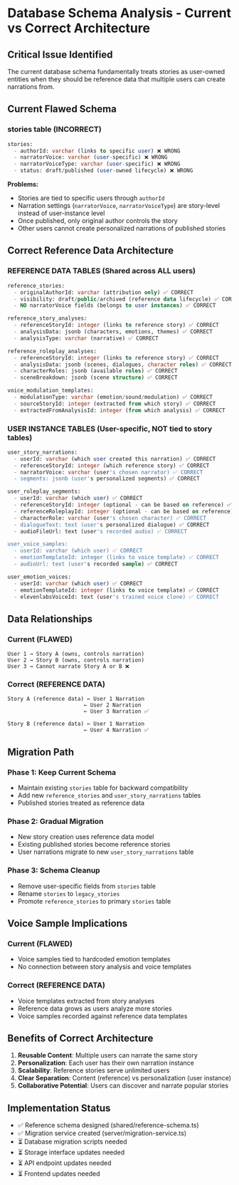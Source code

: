 # Database Schema Analysis - Current vs Correct Architecture

## Critical Issue Identified
The current database schema fundamentally treats stories as user-owned entities when they should be reference data that multiple users can create narrations from.

## Current Flawed Schema

### stories table (INCORRECT)
```sql
stories:
  - authorId: varchar (links to specific user) ❌ WRONG
  - narratorVoice: varchar (user-specific) ❌ WRONG  
  - narratorVoiceType: varchar (user-specific) ❌ WRONG
  - status: draft/published (user-owned lifecycle) ❌ WRONG
```

**Problems:**
- Stories are tied to specific users through `authorId`
- Narration settings (`narratorVoice`, `narratorVoiceType`) are story-level instead of user-instance level
- Once published, only original author controls the story
- Other users cannot create personalized narrations of published stories

## Correct Reference Data Architecture

### REFERENCE DATA TABLES (Shared across ALL users)

```sql
reference_stories:
  - originalAuthorId: varchar (attribution only) ✅ CORRECT
  - visibility: draft/public/archived (reference data lifecycle) ✅ CORRECT
  - NO narratorVoice fields (belongs to user instances) ✅ CORRECT

reference_story_analyses: 
  - referenceStoryId: integer (links to reference story) ✅ CORRECT
  - analysisData: jsonb (characters, emotions, themes) ✅ CORRECT
  - analysisType: varchar (narrative) ✅ CORRECT

reference_roleplay_analyses:
  - referenceStoryId: integer (links to reference story) ✅ CORRECT
  - analysisData: jsonb (scenes, dialogues, character roles) ✅ CORRECT
  - characterRoles: jsonb (available roles) ✅ CORRECT
  - sceneBreakdown: jsonb (scene structure) ✅ CORRECT

voice_modulation_templates:
  - modulationType: varchar (emotion/sound/modulation) ✅ CORRECT
  - sourceStoryId: integer (extracted from which story) ✅ CORRECT
  - extractedFromAnalysisId: integer (from which analysis) ✅ CORRECT
```

### USER INSTANCE TABLES (User-specific, NOT tied to story tables)

```sql
user_story_narrations:
  - userId: varchar (which user created this narration) ✅ CORRECT
  - referenceStoryId: integer (which reference story) ✅ CORRECT
  - narratorVoice: varchar (user's chosen narrator) ✅ CORRECT
  - segments: jsonb (user's personalized segments) ✅ CORRECT

user_roleplay_segments:
  - userId: varchar (which user) ✅ CORRECT
  - referenceStoryId: integer (optional - can be based on reference) ✅ CORRECT
  - referenceRoleplayId: integer (optional - can be based on reference) ✅ CORRECT
  - characterRole: varchar (user's chosen character) ✅ CORRECT
  - dialogueText: text (user's personalized dialogue) ✅ CORRECT
  - audioFileUrl: text (user's recorded audio) ✅ CORRECT

user_voice_samples:
  - userId: varchar (which user) ✅ CORRECT
  - emotionTemplateId: integer (links to voice template) ✅ CORRECT
  - audioUrl: text (user's recorded sample) ✅ CORRECT

user_emotion_voices:
  - userId: varchar (which user) ✅ CORRECT
  - emotionTemplateId: integer (links to voice template) ✅ CORRECT
  - elevenlabsVoiceId: text (user's trained voice clone) ✅ CORRECT
```

## Data Relationships

### Current (FLAWED)
```
User 1 → Story A (owns, controls narration)
User 2 → Story B (owns, controls narration)
User 3 → Cannot narrate Story A or B ❌
```

### Correct (REFERENCE DATA)
```
Story A (reference data) ← User 1 Narration
                        ← User 2 Narration  
                        ← User 3 Narration ✅

Story B (reference data) ← User 1 Narration
                        ← User 4 Narration ✅
```

## Migration Path

### Phase 1: Keep Current Schema
- Maintain existing `stories` table for backward compatibility
- Add new `reference_stories` and `user_story_narrations` tables
- Published stories treated as reference data

### Phase 2: Gradual Migration
- New story creation uses reference data model
- Existing published stories become reference stories
- User narrations migrate to new `user_story_narrations` table

### Phase 3: Schema Cleanup
- Remove user-specific fields from `stories` table
- Rename `stories` to `legacy_stories` 
- Promote `reference_stories` to primary `stories` table

## Voice Sample Implications

### Current (FLAWED)
- Voice samples tied to hardcoded emotion templates
- No connection between story analysis and voice templates

### Correct (REFERENCE DATA)
- Voice templates extracted from story analyses
- Reference data grows as users analyze more stories
- Voice samples recorded against reference data templates

## Benefits of Correct Architecture

1. **Reusable Content**: Multiple users can narrate the same story
2. **Personalization**: Each user has their own narration instance
3. **Scalability**: Reference stories serve unlimited users
4. **Clear Separation**: Content (reference) vs personalization (user instance)
5. **Collaborative Potential**: Users can discover and narrate popular stories

## Implementation Status

- ✅ Reference schema designed (shared/reference-schema.ts)
- ✅ Migration service created (server/migration-service.ts)
- ⏳ Database migration scripts needed
- ⏳ Storage interface updates needed
- ⏳ API endpoint updates needed
- ⏳ Frontend updates needed